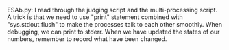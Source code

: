 ESAb.py: I read through the judging script and the multi-processing script. A trick is that we need to use "print" statement combined with "sys.stdout.flush" to make the processes talk to each other smoothly. When debugging, we can print to stderr. When we have updated the states of our numbers, remember to record what have been changed. 

